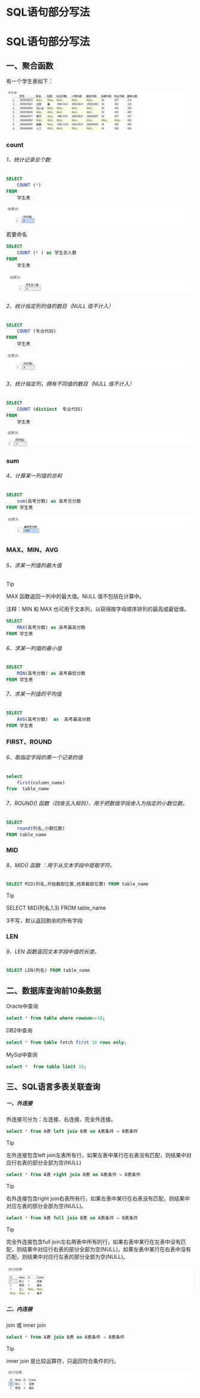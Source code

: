 # SQL语句部分写法




# SQL语句部分写法

## 一、聚合函数

有一个学生表如下：

![image-20240813103742628](./images/image-20240813103742628.png)

### count

###### 1、统计记录总个数

```sql
SELECT 
	COUNT (*) 
FROM 
	学生表
```

![image-20240813103912705](./images/image-20240813103912705.png)

若要命名

```sql
SELECT 
	COUNT (* ) as 学生总人数 
FROM 
	学生表
```

![image-20240813104026134](./images/image-20240813104026134.png)

###### 2、统计指定列的值的数目（NULL 值不计入）

```sql
SELECT 
	COUNT (专业代码)   
FROM 
	学生表
```

![image-20240813104342410](./images/image-20240813104342410.png)

###### 3、统计指定列，拥有不同值的数目（NULL 值不计入）

```sql
SELECT 
	COUNT (distinct  专业代码)   
FROM 
	学生表
```

![image-20240813104822638](./images/image-20240813104822638.png)

### sum

###### 4、计算某一列值的总和

```sql
SELECT 
	sum(高考分数) as 高考总分数 
FROM 学生表
```

![image-20240813105040561](./images/image-20240813105040561.png)

### MAX、MIN、AVG

###### 5、求某一列值的最大值 

> [!TIP]
>
> MAX 函数返回一列中的最大值。NULL 值不包括在计算中。
>
> 注释：MIN 和 MAX 也可用于文本列，以获得按字母顺序排列的最高或最低值。

```sql
SELECT 
	MAX(高考分数) as 高考最高分数 
FROM 学生表
```

###### 6、求某一列值的最小值 

```sql
SELECT 
	MIN(高考分数) as 高考最低分数 
FROM 学生表
```

###### 7、求某一列值的平均值 

```sql
SELECT  
	AVG(高考分数)  as  高考最高分数 
FROM 学生表
```

### FIRST、ROUND

###### 6、取指定字段的第一个记录的值

```sql
select 
	first(column_name)  
from  table_name   
```

###### 7、ROUND() 函数（四舍五入规则）、用于把数值字段舍入为指定的小数位数。

```sql
SELECT 
	round(列名,小数位数) 
FROM table_name 
```

### MID

###### 8、MID() 函数 ：用于从文本字段中提取字符。

```sql
SELECT MID(列名,开始截取位置,结束截取位置) FROM table_name
```

> [!TIP]
>
> SELECT MID(列名,1,3) FROM table_name
>
> 3不写，默认返回剩余的所有字段

### LEN

###### 9、LEN 函数返回文本字段中值的长度。

```sql
SELECT LEN(列名) FROM table_name
```

## 二、数据库查询前10条数据

Oracle中查询

```sql
select * from table where rownum<=10;
```

DB2中查询

```sql
select * from table fetch first 10 rows only;
```

MySql中查询

```sql
select *  from table limit 10;
```

## 三、SQL语言多表关联查询

##### 一、外连接

外连接可分为：左连接、右连接、完全外连接。

```sql
select * from A表 left join B表 on A表条件 = B表条件
```

> [!TIP]
>
> 左外连接包含left join左表所有行，如果左表中某行在右表没有匹配，则结果中对应行右表的部分全部为空(NULL)



```sql
select * from A表 right join B表 on A表条件 = B表条件
```

> [!TIP]
>
> 右外连接包含right join右表所有行，如果左表中某行在右表没有匹配，则结果中对应左表的部分全部为空(NULL)。



```sql
select * from A表 full join B表 on A表条件 = B表条件
```

> [!TIP]
>
> 完全外连接包含full join左右两表中所有的行，如果右表中某行在左表中没有匹配，则结果中对应行右表的部分全部为空(NULL)，如果左表中某行在右表中没有匹配，则结果中对应行左表的部分全部为空(NULL)。

![image-20240813111430284](./images/image-20240813111430284.png)

##### 二、内连接

join 或 inner join

```sql
select * from A表 join B表 on A表条件 = B表条件
```

> [!TIP]
>
> inner join 是比较运算符，只返回符合条件的行。

![image-20240813111706292](./images/image-20240813111706292.png)


